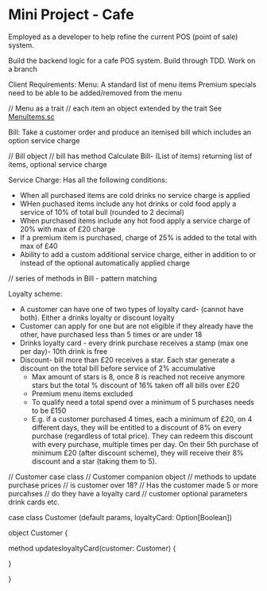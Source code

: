 # Mini Project - Cafe

Employed as a developer to help refine the current POS (point of sale) system. 

Build the backend logic for a cafe POS system. 
Build through TDD. 
Work on a branch 

Client Requirements: 
Menu: 
A standard list of menu items 
Premium specials need to be able to be added/removed from the menu

// Menu as a trait
// each item an object extended by the trait
See [MenuItems.sc](MenuItems.sc)



Bill: 
Take a customer order and produce an itemised bill which includes an option service charge

// Bill object
// bill has method Calculate Bill- (List of items) returning list of items, optional service charge

Service Charge: 
Has all the following conditions: 
- When all purchased items are cold drinks no service charge is applied 
- WHen puchased items include any hot drinks or cold food apply a service of 10% of total bull (rounded to 2 decimal)
- When purchased items include any hot food apply a service charge of 20% with max of £20 charge
- If a premium item is purchased, charge of 25% is added to the total with max of £40
- Ability to add a custom additional service charge, either in addition to or instead of the optional automatically applied charge

// series of methods in Bill - pattern matching

Loyalty scheme: 
- A customer can have one of two types of loyalty card- (cannot have both). Either a drinks loyalty or discount loyalty
- Customer can apply for one but are not eligible if they already have the other, have purchased less than 5 times or are under 18 
- Drinks loyalty card - every drink purchase receives a stamp (max one per day)- 10th drink is free
- Discount- bill more than £20 receives a star. Each star generate a discount on the total bill before service of 2% accumulative
  - Max amount of stars is 8, once 8 is reached not receive anymore stars but the total % discount of 16% taken off all bills over £20
  - Premium menu items excluded
  - To qualify need a total spend over a minimum of 5 purchases needs to be £150
  - E.g. if a customer purchased 4 times, each a minimum of £20, on 4 different
    days, they will be entitled to a discount of 8% on every purchase (regardless of
    total price). They can redeem this discount with every purchase, multiple times
    per day. On their 5th purchase of minimum £20 (after discount scheme), they
    will receive their 8% discount and a star (taking them to 5).

// Customer case class 
// Customer companion object
// methods to update purchase prices
// is customer over 18? 
// Has the customer made 5 or more purcahses
// do they have a loyalty card
// customer optional parameters drink cards etc. 

case class Customer (default params, loyaltyCard: Option[Boolean])

object Customer { 


method updatesloyaltyCard(customer: Customer) {

}

}